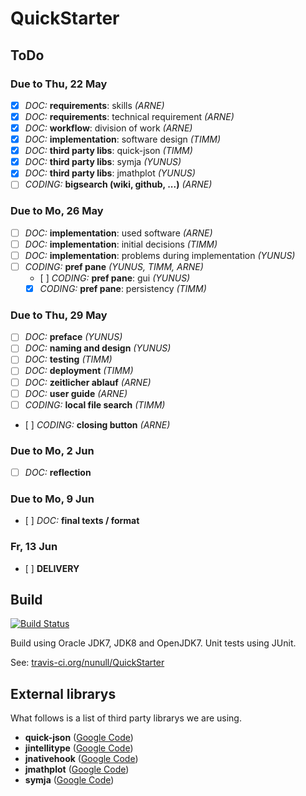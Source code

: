 QuickStarter
============

ToDo
----

### Due to Thu, 22 May

* [X] *DOC:* **requirements**: skills *(ARNE)*
* [X] *DOC:* **requirements**: technical requirement *(ARNE)*
* [X] *DOC:* **workflow**: division of work *(ARNE)*
* [X] *DOC:* **implementation**: software design *(TIMM)*
* [X] *DOC:* **third party libs**: quick-json *(TIMM)*
* [X] *DOC:* **third party libs**: symja *(YUNUS)*
* [X] *DOC:* **third party libs**: jmathplot *(YUNUS)*
* [ ] *CODING:* **bigsearch (wiki, github, ...)** *(ARNE)*

### Due to Mo, 26 May

* [ ] *DOC:* **implementation**: used software *(ARNE)*
* [ ] *DOC:* **implementation**: initial decisions *(TIMM)*
* [ ] *DOC:* **implementation**: problems during implementation *(YUNUS)*
* [ ] *CODING:* **pref pane** *(YUNUS, TIMM, ARNE)*
  * [ ] *CODING:* **pref pane**: gui *(YUNUS)*
  * [x] *CODING:* **pref pane**: persistency *(TIMM)*

### Due to Thu, 29 May

* [ ] *DOC:* **preface** *(YUNUS)*
* [ ] *DOC:* **naming and design** *(YUNUS)*
* [ ] *DOC:* **testing** *(TIMM)*
* [ ] *DOC:* **deployment** *(TIMM)*
* [ ] *DOC:* **zeitlicher ablauf** *(ARNE)*
* [ ] *DOC:* **user guide** *(ARNE)*
* [ ] *CODING:* **local file search** *(TIMM)*
* [ ] *CODING:* **closing button** *(ARNE)*

### Due to Mo, 2 Jun

* [ ] *DOC:* **reflection**

### Due to Mo, 9 Jun

* [ ] *DOC:* **final texts / format**

### Fr, 13 Jun

* [ ] **DELIVERY**

Build
-----

[![Build Status](https://travis-ci.org/nunull/QuickStarter.svg?branch=master)](https://travis-ci.org/nunull/QuickStarter)

Build using Oracle JDK7, JDK8 and OpenJDK7. Unit tests using JUnit.

See: [travis-ci.org/nunull/QuickStarter](https://travis-ci.org/nunull/QuickStarter)

External librarys
-----------------

What follows is a list of third party librarys we are using.

* **quick-json** ([Google Code](https://code.google.com/p/quick-json/))
* **jintellitype** ([Google Code](https://code.google.com/p/jintellitype/))
* **jnativehook** ([Google Code](https://code.google.com/p/jnativehook/))
* **jmathplot** ([Google Code](https://code.google.com/p/jmathplot/))
* **symja** ([Google Code](https://code.google.com/p/symja/))
